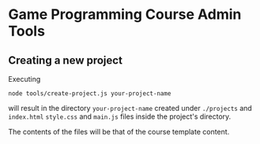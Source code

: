 # Game Programming Course Admin Tools

## Creating a new project
Executing

```
node tools/create-project.js your-project-name
```

will result in the directory `your-project-name` created under `./projects`
and `index.html` `style.css` and `main.js` files inside the project's directory.

The contents of the files will be that of the course template content.
